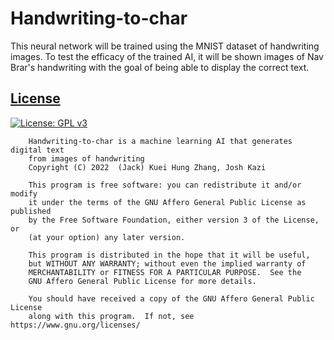 # Handwriting-to-char
This neural network will be trained using the MNIST dataset of handwriting images. To test the efficacy of the trained AI, it will be shown images of Nav Brar's handwriting with the goal of being able to display the correct text. 

## [License](https://github.com/zhanjack822/Handwriting-to-char/blob/master/LICENSE)
[![License: GPL v3](https://img.shields.io/badge/License-GPLv3-blue.svg)](https://www.gnu.org/licenses/gpl-3.0)

```
    Handwriting-to-char is a machine learning AI that generates digital text 
    from images of handwriting
    Copyright (C) 2022  (Jack) Kuei Hung Zhang, Josh Kazi

    This program is free software: you can redistribute it and/or modify
    it under the terms of the GNU Affero General Public License as published
    by the Free Software Foundation, either version 3 of the License, or
    (at your option) any later version.

    This program is distributed in the hope that it will be useful,
    but WITHOUT ANY WARRANTY; without even the implied warranty of
    MERCHANTABILITY or FITNESS FOR A PARTICULAR PURPOSE.  See the
    GNU Affero General Public License for more details.

    You should have received a copy of the GNU Affero General Public License
    along with this program.  If not, see https://www.gnu.org/licenses/
```
